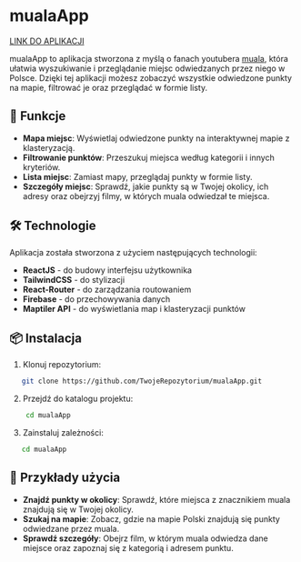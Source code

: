# mualaApp
[LINK DO APLIKACJI](https://rvabka.github.io/mualaApp/)

mualaApp to aplikacja stworzona z myślą o fanach youtubera [muala](https://www.youtube.com/@ksiazulo), która ułatwia wyszukiwanie i przeglądanie miejsc odwiedzanych przez niego w Polsce. Dzięki tej aplikacji możesz zobaczyć wszystkie odwiedzone punkty na mapie, filtrować je oraz przeglądać w formie listy.

## 🚀 Funkcje

- **Mapa miejsc**: Wyświetlaj odwiedzone punkty na interaktywnej mapie z klasteryzacją.
- **Filtrowanie punktów**: Przeszukuj miejsca według kategorii i innych kryteriów.
- **Lista miejsc**: Zamiast mapy, przeglądaj punkty w formie listy.
- **Szczegóły miejsc**: Sprawdź, jakie punkty są w Twojej okolicy, ich adresy oraz obejrzyj filmy, w których muala odwiedzał te miejsca.

## 🛠️ Technologie

Aplikacja została stworzona z użyciem następujących technologii:

- **ReactJS** - do budowy interfejsu użytkownika
- **TailwindCSS** - do stylizacji
- **React-Router** - do zarządzania routowaniem
- **Firebase** - do przechowywania danych
- **Maptiler API** - do wyświetlania map i klasteryzacji punktów

## 📦 Instalacja

1. Klonuj repozytorium:
```bash
   git clone https://github.com/TwojeRepozytorium/mualaApp.git
```
  
2. Przejdź do katalogu projektu:
```bash
    cd mualaApp
```

3. Zainstaluj zależności:
```bash
   cd mualaApp
```

## 📍 Przykłady użycia
 - **Znajdź punkty w okolicy**: Sprawdź, które miejsca z znacznikiem muala znajdują się w Twojej okolicy.
- **Szukaj na mapie**: Zobacz, gdzie na mapie Polski znajdują się punkty odwiedzane przez muala.
- **Sprawdź szczegóły**: Obejrz film, w którym muala odwiedza dane miejsce oraz zapoznaj się z kategorią i adresem punktu.
